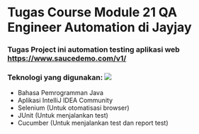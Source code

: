 # Tugas Course Module 21 QA Engineer Automation di Jayjay

### Tugas Project ini automation testing aplikasi web https://www.saucedemo.com/v1/
### Teknologi yang digunakan: <img src="https://skillicons.dev/icons?i=selenium,gherkin,gradle,java,idea"/>
- Bahasa Pemrogramman Java
- Aplikasi IntelliJ IDEA Community
- Selenium (Untuk otomatisasi browser) 
- JUnit (Untuk menjalankan test)
- Cucumber (Untuk menjalankan test dan report test)
